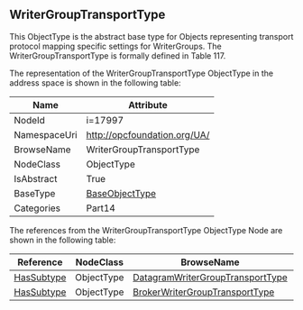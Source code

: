<!-- objecttype -->
## WriterGroupTransportType
This ObjectType is the abstract base type for Objects representing transport protocol mapping specific settings for WriterGroups. The WriterGroupTransportType is formally defined in Table 117.  
<!-- end of text -->
The representation of the WriterGroupTransportType ObjectType in the address space is shown in the following table:  

|Name|Attribute|
|---|---|
|NodeId|i=17997|
|NamespaceUri|http://opcfoundation.org/UA/|
|BrowseName|WriterGroupTransportType|
|NodeClass|ObjectType|
|IsAbstract|True|
|BaseType|[BaseObjectType](../../../Part5/ObjectTypes/BaseObjectType/readme.md)|
|Categories|Part14|

The references from the WriterGroupTransportType ObjectType Node are shown in the following table:  

|Reference|NodeClass|BrowseName|DataType|TypeDefinition|ModellingRule|
|---|---|---|---|---|---|
|[HasSubtype](../../../Part3/ReferenceTypes/HasSubtype/readme.md)|ObjectType|[DatagramWriterGroupTransportType](#DatagramWriterGroupTransportType)||||
|[HasSubtype](../../../Part3/ReferenceTypes/HasSubtype/readme.md)|ObjectType|[BrokerWriterGroupTransportType](#BrokerWriterGroupTransportType)||||


